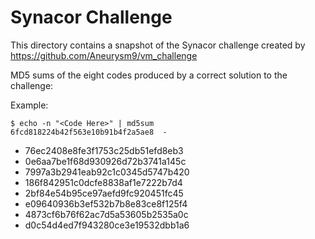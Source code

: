 # Synacor Challenge

This directory contains a snapshot of the Synacor challenge created by https://github.com/Aneurysm9/vm_challenge

MD5 sums of the eight codes produced by a correct solution to the challenge:

Example:

```console
$ echo -n "<Code Here>" | md5sum
6fcd818224b42f563e10b91b4f2a5ae8  -
```

- 76ec2408e8fe3f1753c25db51efd8eb3
- 0e6aa7be1f68d930926d72b3741a145c
- 7997a3b2941eab92c1c0345d5747b420
- 186f842951c0dcfe8838af1e7222b7d4
- 2bf84e54b95ce97aefd9fc920451fc45
- e09640936b3ef532b7b8e83ce8f125f4
- 4873cf6b76f62ac7d5a53605b2535a0c
- d0c54d4ed7f943280ce3e19532dbb1a6
